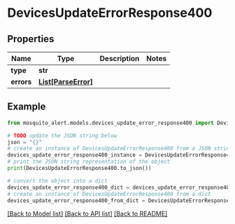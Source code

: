 # DevicesUpdateErrorResponse400


## Properties

Name | Type | Description | Notes
------------ | ------------- | ------------- | -------------
**type** | **str** |  | 
**errors** | [**List[ParseError]**](ParseError.md) |  | 

## Example

```python
from mosquito_alert.models.devices_update_error_response400 import DevicesUpdateErrorResponse400

# TODO update the JSON string below
json = "{}"
# create an instance of DevicesUpdateErrorResponse400 from a JSON string
devices_update_error_response400_instance = DevicesUpdateErrorResponse400.from_json(json)
# print the JSON string representation of the object
print(DevicesUpdateErrorResponse400.to_json())

# convert the object into a dict
devices_update_error_response400_dict = devices_update_error_response400_instance.to_dict()
# create an instance of DevicesUpdateErrorResponse400 from a dict
devices_update_error_response400_from_dict = DevicesUpdateErrorResponse400.from_dict(devices_update_error_response400_dict)
```
[[Back to Model list]](../README.md#documentation-for-models) [[Back to API list]](../README.md#documentation-for-api-endpoints) [[Back to README]](../README.md)


